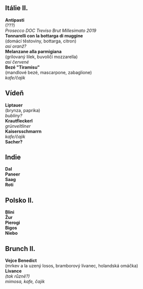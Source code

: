 
## Itálie II.

**Antipasti**  
(???)  
*Prosecco DOC Treviso Brut Millesimato 2019*  
**Tonnarelli con la bottarga di muggine**  
(domácí těstoviny, bottarga, citron)  
*asi oranž?*  
**Melanzane alla parmigiana**  
(grilovaný lilek, buvoličí mozzarella)  
*asi červené*  
**Bezé "Tiramisu"**  
(mandlové bezé, mascarpone, zabaglione)  
*kafe/čajik*  

## Vídeň

**Liptauer**  
(brynza, paprika)  
*bubliny?*  
**Krautfleckerl**  
*grünveltliner*  
**Kaisersschmarrn**  
*kafe/čajik*  
**Sacher?**  

## Indie
**Dal**  
**Paneer**  
**Saag**  
**Roti**  


## Polsko II.
**Blini**  
**Žur**  
**Pierogi**  
**Bigos**  
**Niebo**  


## Brunch II.
**Vejce Benedict**  
(mrkev a la uzený losos, bramborový lívanec, holandská omáčka)  
**Lívance**  
*(tak různě?)*  
*mimosa, kafe, čajik*  


